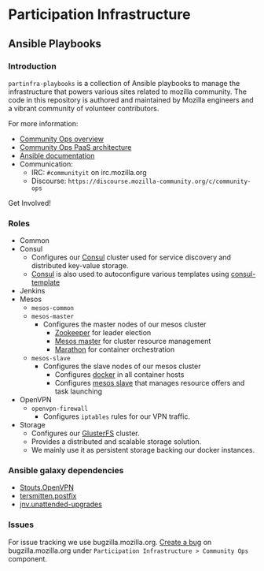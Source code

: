 # Participation Infrastructure
## Ansible Playbooks
### Introduction

``partinfra-playbooks`` is a collection of Ansible playbooks to manage the infrastructure that powers various sites related to mozilla community. The code in this repository is authored and maintained by Mozilla engineers and a vibrant community of volunteer contributors.

For more information:

* [Community Ops overview](https://wiki.mozilla.org/Community_Ops)
* [Community Ops PaaS architecture](https://wiki.mozilla.org/Community_Ops/paas)
* [Ansible documentation](https://docs.ansible.com/ansible/index.html)
* Communication:
  *  IRC: ``#communityit`` on irc.mozilla.org
  *  Discourse: ``https://discourse.mozilla-community.org/c/community-ops``

Get Involved!

### Roles

* Common
* Consul
  * Configures our [Consul](https://www.consul.io/) cluster used for service discovery and distributed key-value storage.
  * [Consul](https://www.consul.io/) is also used to autoconfigure various templates using [consul-template](https://github.com/hashicorp/consul-template)
* Jenkins
* Mesos
  * ``mesos-common``
  * ``mesos-master``
     * Configures the master nodes of our mesos cluster
         * [Zookeeper](https://zookeeper.apache.org/) for leader election
         * [Mesos master](https://open.mesosphere.com/reference/mesos-master/) for cluster resource management
         * [Marathon](https://mesosphere.github.io/marathon/) for container orchestration
  * ``mesos-slave``
     * Configures the slave nodes of our mesos cluster
         * Configures [docker](https://www.docker.com/) in all container hosts
         * Configures [mesos slave](https://open.mesosphere.com/reference/mesos-slave/) that manages resource offers and task launching
* OpenVPN
  * ``openvpn-firewall``
     * Configures ``iptables`` rules for our VPN traffic.
* Storage
  * Configures our [GlusterFS](https://www.gluster.org/) cluster.
  * Provides a distributed and scalable storage solution.
  * We mainly use it as persistent storage backing our docker instances.

### Ansible galaxy dependencies

* [Stouts.OpenVPN](https://galaxy.ansible.com/Stouts/openvpn/)
* [tersmitten.postfix](https://galaxy.ansible.com/tersmitten/postfix/)
* [jnv.unattended-upgrades](https://galaxy.ansible.com/jnv/unattended-upgrades/)

### Issues

For issue tracking we use bugzilla.mozilla.org. [Create a bug][1] on bugzilla.mozilla.org under ``Participation Infrastructure > Community Ops`` component.

[1]: https://bugzilla.mozilla.org/enter_bug.cgi?product=Participation%20Infrastructure&component=Community%20Ops
